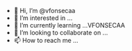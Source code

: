 - 👋 Hi, I’m @vfonsecaa
- 👀 I’m interested in ...
- 🌱 I’m currently learning ...VFONSECAA
- 💞️ I’m looking to collaborate on ...
- 📫 How to reach me ...

<!---
vfonsecaa/vfonsecaa is a ✨ special ✨ repository because its `README.md` (this file) appears on your GitHub profile.
You can click the Preview link to take a look at your changes.
--->
